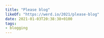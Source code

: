 ```yaml
---
title: "Please blog"
likeOf: "https://werd.io/2021/please-blog"
date: 2021-01-03T20:38:38+0100
tags:
- blogging
---
```

